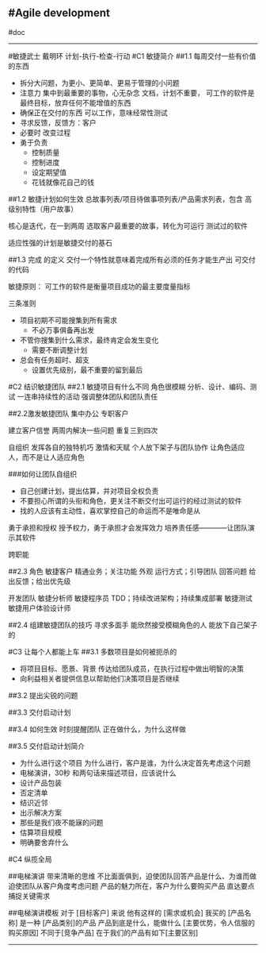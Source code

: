 #Agile development
----
#doc



---
#敏捷武士
戴明环
计划-执行-检查-行动
#C1 敏捷简介
##1.1 每周交付一些有价值的东西
* 拆分大问题，为更小、更简单、更易于管理的小问题
* 注意力 集中到最重要的事物，心无杂念  文档，计划不重要， 可工作的软件是最终目标，放弃任何不能增值的东西
* 确保正在交付的东西 可以工作，意味经常性测试
* 寻求反馈，反馈方：客户
* 必要时 改变过程
* 勇于负责
	- 控制质量
	- 控制进度
	- 设定期望值
	- 花钱就像花自己的钱

##1.2 敏捷计划如何生效
总故事列表/项目待做事项列表/产品需求列表，包含 高级别特性（用户故事）

核心是迭代，在一到两周 选取客户最重要的故事，转化为可运行 测试过的软件

适应性强的计划是敏捷交付的基石

##1.3 完成 的定义
交付一个特性就意味着完成所有必须的任务才能生产出 可交付 的代码

敏捷原则：
可工作的软件是衡量项目成功的最主要度量指标

三条准则
* 项目初期不可能搜集到所有需求
	- 不必万事俱备再出发
* 不管你搜集到什么需求，最终肯定会发生变化
	- 需要不断调整计划
* 总会有任务超时、超支
	- 设置优先级别，最不重要的留到最后

#C2 结识敏捷团队
##2.1 敏捷项目有什么不同
角色很模糊
分析、设计、编码、测试 一连串持续性的活动
强调整体团队和团队责任

##2.2激发敏捷团队
集中办公
专职客户

建立客户信誉
	两周内解决一些问题 重复三到四次

自组织
发挥各自的独特机巧 激情和天赋
个人放下架子与团队协作
让角色适应人，而不是让人适应角色

###如何让团队自组织
* 自己创建计划，提出估算，并对项目全权负责
* 不要担心所谓的头衔和角色，更关注不断交付出可运行的经过测试的软件
* 找的人应该有主动性，喜欢掌控自己的命运而不是唯命是从

勇于承担和授权
授予权力，勇于承担才会发挥效力
培养责任感————让团队演示其软件

跨职能

##2.3 角色
敏捷客户
精通业务；关注功能 外观 运行方式；引导团队 回答问题 给出反馈；给出优先级

开发团队
敏捷分析师
敏捷程序员
	TDD；持续改进架构；持续集成部署
敏捷测试
敏捷用户体验设计师

##2.4 组建敏捷团队的技巧
寻求多面手
能欣然接受模糊角色的人
能放下自己架子的

#C3 让每个人都能上车
##3.1 多数项目是如何被扼杀的
* 将项目目标、愿景、背景 传达给团队成员，在执行过程中做出明智的决策
* 向利益相关者提供信息以帮助他们决策项目是否继续

##3.2 提出尖锐的问题

##3.3 交付启动计划

##3.4 如何生效
时刻提醒团队 正在做什么，为什么这样做

##3.5 交付启动计划简介
* 为什么进行这个项目
	为什么进行，客户是谁，为什么决定首先考虑这个问题
* 电梯演讲，30秒 和两句话来描述项目，应该说什么
* 设计产品包装
* 否定清单
* 结识近邻
* 出示解决方案
* 那些是我们夜不能寐的问题
* 估算项目规模
* 明确要舍弃什么

#C4 纵揽全局

##电梯演讲
带来清晰的思维
	不比面面俱到，迫使团队回答产品是什么、为谁而做
迫使团队从客户角度考虑问题
	产品的魅力所在，客户为什么要购买产品
直达要点
	捕捉关键需求

##电梯演讲模板
对于 [目标客户] 来说
他有这样的 [需求或机会]
我买的 [产品名称]
是一种 [产品类别]的产品
	产品到底是什么，能做什么
[主要优势，令人信服的购买原因]
不同于[竞争产品]
在于我们的产品有如下[主要区别]













---------






































